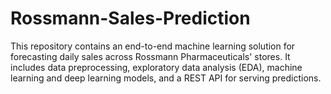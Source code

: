 # Rossmann-Sales-Prediction
This repository contains an end-to-end machine learning solution for forecasting daily sales across Rossmann Pharmaceuticals' stores. It includes data preprocessing, exploratory data analysis (EDA), machine learning and deep learning models, and a REST API for serving predictions.
